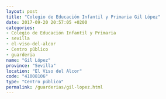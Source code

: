 ```yaml
---
layout: post
title: "Colegio de Educación Infantil y Primaria Gil López"
date: 2017-09-20 20:57:05 +0200
categories:
- Colegio de Educación Infantil y Primaria
- sevilla
- el-viso-del-alcor
- Centro público
- guarderia
name: "Gil López"
province: "Sevilla"
location: "El Viso del Alcor"
code: "41008106"
type: "Centro público"
permalink: /guarderias/gil-lopez.html
---
```

